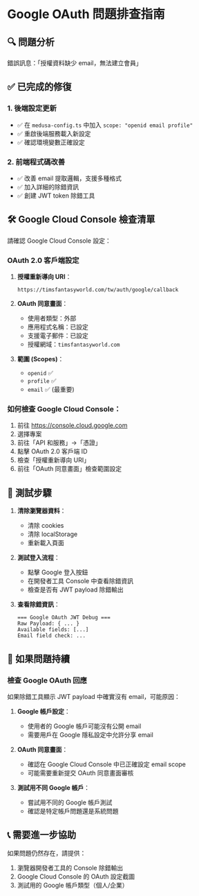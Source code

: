 # Google OAuth 問題排查指南

## 🔍 問題分析
錯誤訊息：「授權資料缺少 email，無法建立會員」

## ✅ 已完成的修復

### 1. 後端設定更新
- ✅ 在 `medusa-config.ts` 中加入 `scope: "openid email profile"`
- ✅ 重啟後端服務載入新設定
- ✅ 確認環境變數正確設定

### 2. 前端程式碼改善
- ✅ 改善 email 提取邏輯，支援多種格式
- ✅ 加入詳細的除錯資訊
- ✅ 創建 JWT token 除錯工具

## 🛠️ Google Cloud Console 檢查清單

請確認 Google Cloud Console 設定：

### OAuth 2.0 客戶端設定
1. **授權重新導向 URI**：
   ```
   https://timsfantasyworld.com/tw/auth/google/callback
   ```

2. **OAuth 同意畫面**：
   - 使用者類型：外部
   - 應用程式名稱：已設定
   - 支援電子郵件：已設定
   - 授權網域：`timsfantasyworld.com`

3. **範圍 (Scopes)**：
   - `openid` ✅
   - `profile` ✅ 
   - `email` ✅ (最重要)

### 如何檢查 Google Cloud Console：
1. 前往 https://console.cloud.google.com
2. 選擇專案
3. 前往「API 和服務」→「憑證」
4. 點擊 OAuth 2.0 客戶端 ID
5. 檢查「授權重新導向 URI」
6. 前往「OAuth 同意畫面」檢查範圍設定

## 🧪 測試步驟

1. **清除瀏覽器資料**：
   - 清除 cookies
   - 清除 localStorage
   - 重新載入頁面

2. **測試登入流程**：
   - 點擊 Google 登入按鈕
   - 在開發者工具 Console 中查看除錯資訊
   - 檢查是否有 JWT payload 除錯輸出

3. **查看除錯資訊**：
   ```
   === Google OAuth JWT Debug ===
   Raw Payload: { ... }
   Available fields: [...]
   Email field check: ...
   ```

## 🔧 如果問題持續

### 檢查 Google OAuth 回應
如果除錯工具顯示 JWT payload 中確實沒有 email，可能原因：

1. **Google 帳戶設定**：
   - 使用者的 Google 帳戶可能沒有公開 email
   - 需要用戶在 Google 隱私設定中允許分享 email

2. **OAuth 同意畫面**：
   - 確認在 Google Cloud Console 中已正確設定 email scope
   - 可能需要重新提交 OAuth 同意畫面審核

3. **測試用不同 Google 帳戶**：
   - 嘗試用不同的 Google 帳戶測試
   - 確認是特定帳戶問題還是系統問題

## 📞 需要進一步協助
如果問題仍然存在，請提供：
1. 瀏覽器開發者工具的 Console 除錯輸出
2. Google Cloud Console 的 OAuth 設定截圖
3. 測試用的 Google 帳戶類型（個人/企業）